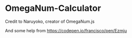 # OmegaNum-Calculator
Credit to Naruyoko, creator of OmegaNum.js

And some help from https://codepen.io/francisco/pen/Ezmju
